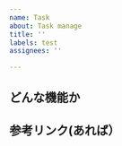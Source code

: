 ```yaml
---
name: Task
about: Task manage
title: ''
labels: test
assignees: ''

---
```


## どんな機能か

## 参考リンク(あれば）
